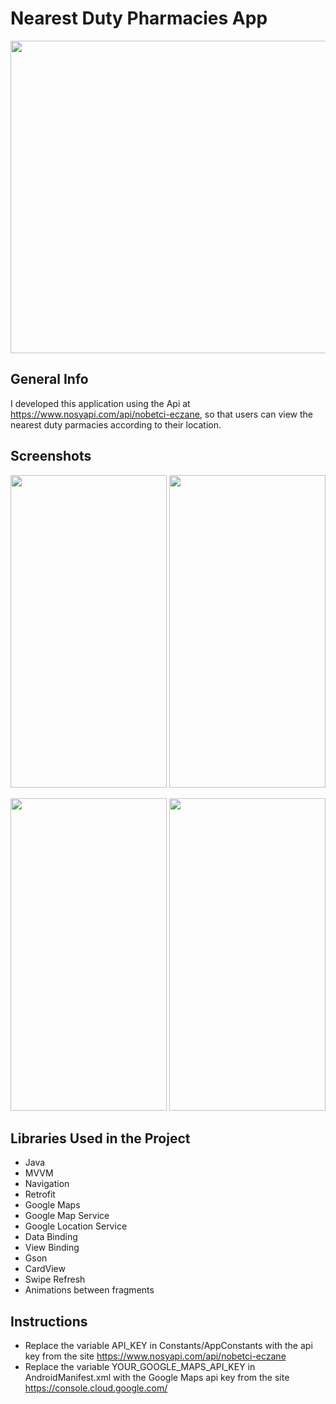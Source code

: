 # Nearest Duty Pharmacies App
<img src="https://user-images.githubusercontent.com/30535316/200387230-4af00c2d-3310-408a-8920-5e8629bf82fa.png" width="1500" height="500">

## General Info
I developed this application using the Api at https://www.nosyapi.com/api/nobetci-eczane, so that users can view the nearest duty parmacies according to their location.

## Screenshots
<p float="left">
<img src="https://user-images.githubusercontent.com/30535316/200386675-70bab196-6730-41aa-87e7-e30eec69b456.png" width="250" height="500">
<img src="https://user-images.githubusercontent.com/30535316/200386865-d57ac6cc-fa99-4c9f-8111-5fc5bcb62d57.png" width="250" height="500">
</p>
<p float="left">
<img src="https://user-images.githubusercontent.com/30535316/200386952-ecf3c6fa-7f51-4ff5-8167-e2f56e2213a8.png" width="250" height="500">
<img src="https://user-images.githubusercontent.com/30535316/200387017-bc739110-0d4d-4ce5-8b2d-c52a54847bbf.png" width="250" height="500">
</p>

## Libraries Used in the Project
* Java
* MVVM
* Navigation
* Retrofit
* Google Maps
* Google Map Service
* Google Location Service
* Data Binding
* View Binding
* Gson
* CardView
* Swipe Refresh
* Animations between fragments

## Instructions
 
* Replace the variable API_KEY in Constants/AppConstants with the api key from the site https://www.nosyapi.com/api/nobetci-eczane
* Replace the variable YOUR_GOOGLE_MAPS_API_KEY in AndroidManifest.xml with the Google Maps api key from the site https://console.cloud.google.com/
